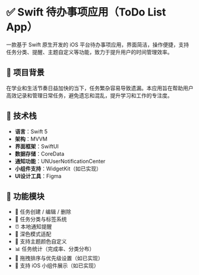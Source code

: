 # ✅ Swift 待办事项应用（ToDo List App）

一款基于 Swift 原生开发的 iOS 平台待办事项应用，界面简洁，操作便捷，支持任务分类、提醒、主题自定义等功能，致力于提升用户的时间管理效率。

## 🧠 项目背景

在学业和生活节奏日益加快的当下，任务繁杂容易导致遗漏。本应用旨在帮助用户高效记录和管理日常任务，避免遗忘和混乱，提升学习和工作的专注度。

## 🚀 技术栈

- **语言**：Swift 5
- **架构**：MVVM
- **界面框架**：SwiftUI
- **数据存储**：CoreData
- **通知功能**：UNUserNotificationCenter
- **小组件支持**：WidgetKit（如已实现）
- **UI设计工具**：Figma

## 🔧 功能模块

- 📌 任务创建 / 编辑 / 删除
- 📂 任务分类与标签系统
- ⏰ 本地通知提醒
- 🌙 深色模式适配
- 🎨 支持主题颜色自定义
- 📊 任务统计（完成率、分类分布）
- 🧩 拖拽排序与优先级设置（如已实现）
- 📱 支持 iOS 小组件展示（如已实现）

